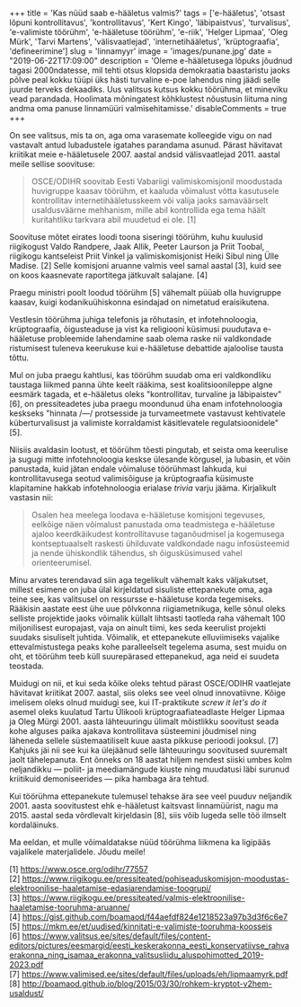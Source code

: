 +++
title = 'Kas nüüd saab e-hääletus valmis?'
tags = ['e-hääletus', 'otsast lõpuni kontrollitavus', 'kontrollitavus', 'Kert Kingo', 'läbipaistvus', 'turvalisus', 'e-valimiste töörühm', 'e-hääletuse töörühm', 'e-riik', 'Helger Lipmaa', 'Oleg Mürk', 'Tarvi Martens', 'välisvaatlejad', 'internetihääletus', 'krüptograafia', 'defineerimine']
slug = 'linnamyyr'
image = 'images/punane.jpg'
date = "2019-06-22T17:09:00"
description = 'Oleme e-hääletusega lõpuks jõudnud tagasi 2000ndatesse, mil tehti otsus klopsida demokraatia baastaristu jaoks põlve peal kokku tüüpi üks hästi turvaline e-poe lahendus ning jäädi selle juurde terveks dekaadiks. Uus valitsus kutsus kokku töörühma, et mineviku vead parandada. Hoolimata mõningatest kõhklustest nõustusin liituma ning andma oma panuse linnamüüri valmisehitamisse.'
disableComments = true
+++

On see valitsus, mis ta on, aga oma varasemate kolleegide vigu on nad vastavalt antud lubadustele igatahes parandama asunud. Pärast hävitavat kriitikat meie e-hääletusele 2007. aastal andsid välisvaatlejad 2011. aastal meile sellise soovituse: 

> OSCE/ODIHR soovitab Eesti Vabariigi valimiskomisjonil moodustada huvigruppe kaasav töörühm, et kaaluda võimalust võtta kasutusele kontrollitav internetihääletusskeem või valija jaoks samaväärselt usaldusväärne mehhanism, mille abil kontrollida ega tema häält kuritahtliku tarkvara abil muudetud ei ole. [1]

Soovituse mõtet eirates loodi toona siseringi töörühm, kuhu kuulusid riigikogust Valdo Randpere, Jaak Allik, Peeter Laurson ja Priit Toobal, riigikogu kantseleist Priit Vinkel ja valimiskomisjonist Heiki Sibul ning Ülle Madise. [2] Selle komisjoni aruanne valmis veel samal aastal [3], kuid see on koos kaasnevate raportitega jätkuvalt salajane. [4]

Praegu ministri poolt loodud töörühm [5] vähemalt püüab olla huvigruppe kaasav, kuigi kodanikuühiskonna esindajad on nimetatud eraisikutena.

Vestlesin töörühma juhiga telefonis ja rõhutasin, et infotehnoloogia, krüptograafia, õigusteaduse ja vist ka religiooni küsimusi puudutava e-hääletuse probleemide lahendamine saab olema raske nii valdkondade ristumisest tuleneva keerukuse kui e-hääletuse debattide ajaloolise tausta tõttu.

Mul on juba praegu kahtlusi, kas töörühm suudab oma eri valdkondliku taustaga liikmed panna ühte keelt rääkima, sest koalitsioonileppe algne eesmärk tagada, et e-hääletus oleks "kontrollitav, turvaline ja läbipaistev" [6], on pressiteadetes juba praegu moondunud üha enam infotehnoloogia keskseks "hinnata /—/ protsesside ja turvameetmete vastavust kehtivatele küberturvalisust ja valimiste korraldamist käsitlevatele regulatsioonidele" [5].

Niisiis avaldasin lootust, et töörühm tõesti pingutab, et seista oma keerulise ja sugugi mitte infotehnoloogia keskse ülesande kõrgusel, ja lubasin, et võin panustada, kuid jätan endale võimaluse töörühmast lahkuda, kui kontrollitavusega seotud valimisõiguse ja krüptograafia küsimuste klapitamine hakkab infotehnoloogia erialase _trivia_ varju jääma. Kirjalikult vastasin nii:

> Osalen hea meelega loodava e-hääletuse komisjoni tegevuses, eelkõige näen võimalust panustada oma teadmistega e-hääletuse ajaloo keerdkäikudest kontrollitavuse taganõudmisel ja kogemusega kontseptuaalselt raskesti ühilduvate valdkondade nagu infosüsteemid ja nende ühiskondlik tähendus, sh õigusküsimused vahel orienteerumisel.

Minu arvates terendavad siin aga tegelikult vähemalt kaks väljakutset, millest esimene on juba ülal kirjeldatud sisuliste ettepanekute oma, aga teine see, kas valitsusel on ressursse e-hääletuse korda tegemiseks. Rääkisin aastate eest ühe uue põlvkonna riigiametnikuga, kelle sõnul oleks selliste projektide jaoks võimalik küllalt lihtsasti taotleda raha vähemalt 100 miljonilisest europajast, vaja on ainult tiimi, kes seda keerulist projekti suudaks sisuliselt juhtida. Võimalik, et ettepanekute elluviimiseks vajalike ettevalmistustega peaks kohe paralleelselt tegelema asuma, sest muidu on oht, et töörühm teeb küll suurepärased ettepanekud, aga neid ei suudeta teostada.

Muidugi on nii, et kui seda kõike oleks tehtud pärast OSCE/ODIHR vaatlejate hävitavat kriitikat 2007. aastal, siis oleks see veel olnud innovatiivne. Kõige imelisem oleks olnud muidugi see, kui IT-praktikute _screw it let's do it_ asemel oleks kuulatud Tartu Ülikooli krüptograafiateadlaste Helger Lipmaa ja Oleg Mürgi 2001. aasta lähteuuringu ülimalt mõistlikku soovitust seada kohe alguses paika ajakava kontrollitava süsteemini jõudmisel ning läheneda sellele süstemaatiliselt kuue aasta pikkuse perioodi jooksul. [7] Kahjuks jäi nii see kui ka ülejäänud selle lähteuuringu soovitused suuremalt jaolt tähelepanuta. Ent õnneks on 18 aastat hiljem nendest siiski umbes kolm neljandikku — poliit- ja meediamängude kiuste ning muudatusi läbi surunud kriitikuid demoniseerides — pika hambaga ära tehtud.

Kui töörühma ettepanekute tulemusel tehakse ära see veel puuduv neljandik 2001. aasta soovitustest ehk e-hääletust kaitsvast linnamüürist, nagu ma 2015. aastal seda võrdlevalt kirjeldasin [8], siis võib lugeda selle töö ilmselt kordaläinuks.

Ma eeldan, et mulle võimaldatakse nüüd töörühma liikmena ka ligipääs vajalikele materjalidele. Jõudu meile!

[1] https://www.osce.org/odihr/77557  
[2] https://www.riigikogu.ee/pressiteated/pohiseaduskomisjon-moodustas-elektroonilise-haaletamise-edasiarendamise-toogrupi/  
[3] https://www.riigikogu.ee/pressiteated/valmis-elektroonilise-haaletamise-tooruhma-aruanne/  
[4] https://gist.github.com/boamaod/f44aefdf824e1218523a97b3d3f6c6e7  
[5] https://mkm.ee/et/uudised/kinnitati-e-valimiste-tooruhma-koosseis  
[6] https://www.valitsus.ee/sites/default/files/content-editors/pictures/eesmargid/eesti_keskerakonna_eesti_konservatiivse_rahvaerakonna_ning_isamaa_erakonna_valitsusliidu_aluspohimotted_2019-2023.pdf  
[7] https://www.valimised.ee/sites/default/files/uploads/eh/lipmaamyrk.pdf  
[8] http://boamaod.github.io/blog/2015/03/30/rohkem-kryptot-v2hem-usaldust/  
